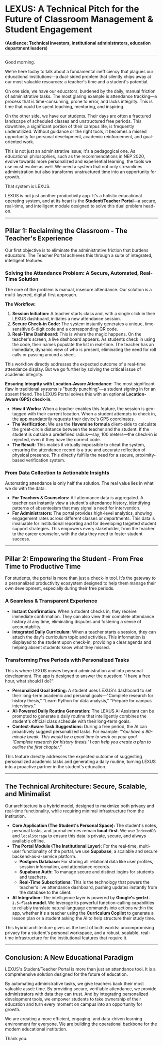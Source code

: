 # LEXUS: A Technical Pitch for the Future of Classroom Management & Student Engagement

**(Audience: Technical investors, institutional administrators, education department leaders)**

---

Good morning.

We're here today to talk about a fundamental inefficiency that plagues our educational institutions—a dual-sided problem that silently chips away at our most valuable resources: a teacher's time and a student's potential.

On one side, we have our educators, burdened by the daily, manual friction of administrative tasks. The most glaring example is attendance tracking—a process that is time-consuming, prone to error, and lacks integrity. This is time that could be spent teaching, mentoring, and inspiring.

On the other side, we have our students. Their days are often a fractured landscape of scheduled classes and unstructured free periods. This downtime, a significant portion of their campus life, is frequently underutilized. Without guidance or the right tools, it becomes a missed opportunity for personal development, academic reinforcement, and goal-oriented work.

This is not just an administrative issue; it's a pedagogical one. As educational philosophies, such as the recommendations in NEP 2020, evolve towards more personalized and experiential learning, the tools we use must evolve as well. We need a system that not only streamlines administration but also transforms unstructured time into an opportunity for growth.

That system is LEXUS.

LEXUS is not just another productivity app. It's a holistic educational operating system, and at its heart is the **Student/Teacher Portal**—a secure, real-time, and intelligent module designed to solve this dual problem head-on.

---

## Pillar 1: Reclaiming the Classroom - The Teacher's Experience

Our first objective is to eliminate the administrative friction that burdens educators. The Teacher Portal achieves this through a suite of integrated, intelligent features.

### Solving the Attendance Problem: A Secure, Automated, Real-Time Solution

The core of the problem is manual, insecure attendance. Our solution is a multi-layered, digital-first approach.

**The Workflow:**
1.  **Session Initiation:** A teacher starts class and, with a single click in their LEXUS dashboard, initiates a new attendance session.
2.  **Secure Check-in Code:** The system instantly generates a unique, time-sensitive 6-digit code and a corresponding QR code.
3.  **Real-Time Dashboard:** This is where the magic happens. On the teacher's screen, a live dashboard appears. As students check in using the code, their names populate the list in real-time. The teacher has an immediate, dynamic view of who is present, eliminating the need for roll calls or passing around a sheet.

This workflow directly addresses the expected outcome of a real-time attendance display. But we go further by solving the critical issue of academic integrity.

**Ensuring Integrity with Location-Aware Attendance:**
The most significant flaw in traditional systems is "buddy punching"—a student signing in for an absent friend. The LEXUS Portal solves this with an optional **Location-Aware (GPS) check-in**.

*   **How it Works:** When a teacher enables this feature, the session is geo-tagged with their current location. When a student attempts to check in, the app mandatorily requests their device's GPS coordinates.
*   **The Verification:** We use the **Haversine formula** client-side to calculate the great-circle distance between the teacher and the student. If the student is outside a predefined radius—say, 100 meters—the check-in is rejected, even if they have the correct code.
*   **The Result:** This makes it virtually impossible to cheat the system, ensuring the attendance record is a true and accurate reflection of physical presence. This directly fulfills the need for a secure, proximity-based verification system.

### From Data Collection to Actionable Insights

Automating attendance is only half the solution. The real value lies in what we do with the data.

*   **For Teachers & Counselors:** All attendance data is aggregated. A teacher can instantly view a student's attendance history, identifying patterns of absenteeism that may signal a need for intervention.
*   **For Administrators:** The portal provides high-level analytics, showing engagement rates across different classes or departments. This data is invaluable for institutional reporting and for developing targeted student support strategies. This empowers every stakeholder, from the teacher to the career counselor, with the data they need to foster student success.

---

## Pillar 2: Empowering the Student - From Free Time to Productive Time

For students, the portal is more than just a check-in tool. It’s the gateway to a personalized productivity ecosystem designed to help them manage their own development, especially during their free periods.

### A Seamless & Transparent Experience

*   **Instant Confirmation:** When a student checks in, they receive immediate confirmation. They can also view their complete attendance history at any time, eliminating disputes and fostering a sense of accountability.
*   **Integrated Daily Curriculum:** When a teacher starts a session, they can attach the day's curriculum topic and activities. This information is displayed to the student upon check-in, providing a clear agenda and helping absent students know what they missed.

### Transforming Free Periods with Personalized Tasks

This is where LEXUS moves beyond administration and into personal development. The app is designed to answer the question: "I have a free hour, what should I do?"

*   **Personalized Goal Setting:** A student uses LEXUS's dashboard to set their long-term academic and personal goals—"Complete research for history thesis," "Learn Python for data analysis," "Prepare for campus interviews."
*   **AI-Powered Daily Routine Generation:** The LEXUS AI Assistant can be prompted to generate a daily routine that intelligently combines the student's official class schedule with their long-term goals.
*   **Context-Aware Task Suggestions:** During a free period, the AI can proactively suggest personalized tasks. For example: *"You have a 90-minute break. This would be a good time to work on your goal 'Complete research for history thesis.' I can help you create a plan to outline the first chapter."*

This feature directly addresses the expected outcome of suggesting personalized academic tasks and generating a daily routine, turning LEXUS into a proactive partner in the student's education.

---

## The Technical Architecture: Secure, Scalable, and Minimalist

Our architecture is a hybrid model, designed to maximize both privacy and real-time functionality, while requiring minimal infrastructure from the institution.

*   **Core Application (The Student's Personal Space):** The student's notes, personal tasks, and journal entries remain **local-first**. We use `IndexedDB` and `localStorage` to ensure this data is private, secure, and always available offline.
*   **The Portal Module (The Institutional Layer):** For the real-time, multi-user functionality of the portal, we use **Supabase**, a scalable and secure backend-as-a-service platform.
    *   **Postgres Database:** For storing all relational data like user profiles, session information, and attendance records.
    *   **Supabase Auth:** To manage secure and distinct logins for students and teachers.
    *   **Real-Time Subscriptions:** This is the technology that powers the teacher's live attendance dashboard, pushing updates instantly from the database to the client.
*   **AI Integration:** The intelligence layer is powered by **Google's `gemini-2.5-flash` model**. We leverage its powerful function-calling capabilities to reliably translate natural language commands into actions within the app, whether it's a teacher using the **Curriculum Copilot** to generate a lesson plan or a student asking the AI to help structure their study time.

This hybrid architecture gives us the best of both worlds: uncompromising privacy for a student's personal workspace, and a robust, scalable, real-time infrastructure for the institutional features that require it.

---

## Conclusion: A New Educational Paradigm

LEXUS's Student/Teacher Portal is more than just an attendance tool. It is a comprehensive solution designed for the future of education.

By automating administrative tasks, we give teachers back their most valuable asset: time. By providing secure, verifiable attendance, we provide administrators with data they can trust. And by integrating personalized development tools, we empower students to take ownership of their education and turn every moment on campus into an opportunity for growth.

We are creating a more efficient, engaging, and data-driven learning environment for everyone. We are building the operational backbone for the modern educational institution.

Thank you.
